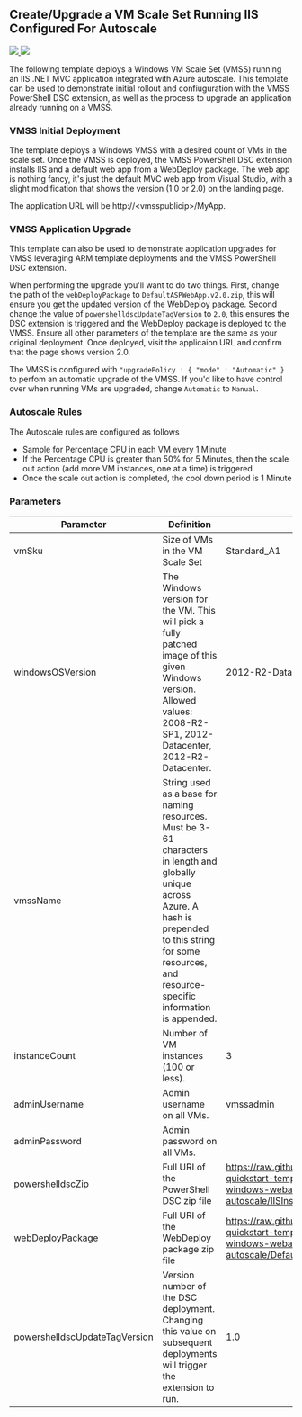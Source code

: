 ## Create/Upgrade a VM Scale Set Running IIS Configured For Autoscale ##

<a href="https://portal.azure.com/#create/Microsoft.Template/uri/https%3A%2F%2Fraw.githubusercontent.com%2FAzure%2Fazure-quickstart-templates%2Fmaster%2F201-vmss-windows-webapp-dsc-autoscale%2Fazuredeploy.json" target="_blank">
    <img src="http://azuredeploy.net/deploybutton.png"/>
</a>
<a href="http://armviz.io/#/?load=https%3A%2F%2Fraw.githubusercontent.com%2FAzure%2Fazure-quickstart-templates%2Fmaster%2F201-vmss-windows-webapp-dsc-autoscale%2Fazuredeploy.json" target="_blank">
    <img src="http://armviz.io/visualizebutton.png"/>
</a>

The following template deploys a Windows VM Scale Set (VMSS) running an IIS .NET MVC application integrated with Azure autoscale. This template can be used to demonstrate initial rollout and confiuguration with the VMSS PowerShell DSC extension, as well as the process to upgrade an application already running on a VMSS.

### VMSS Initial Deployment ###
The template deploys a Windows VMSS with a desired count of VMs in the scale set. Once the VMSS is deployed, the VMSS PowerShell DSC extension installs IIS and a default web app from a WebDeploy package. The web app is nothing fancy, it's just the default MVC web app from Visual Studio, with a slight modification that shows the version (1.0 or 2.0) on the landing page. 

The application URL will be http://\<vmsspublicip\>/MyApp. 

### VMSS Application Upgrade ###
This template can also be used to demonstrate application upgrades for VMSS leveraging ARM template deployments and the VMSS PowerShell DSC extension. 

When performing the upgrade you'll want to do two things. First, change the path of the `webDeployPackage` to `DefaultASPWebApp.v2.0.zip`, this will ensure you get the updated version of the WebDeploy package. Second change the value of `powershelldscUpdateTagVersion` to `2.0`, this ensures the DSC extension is triggered and the WebDeploy package is deployed to the VMSS. Ensure all other parameters of the template are the same as your original deployment. Once deployed, visit the applicaion URL and confirm that the page shows version 2.0.

The VMSS is configured with `"upgradePolicy : { "mode" : "Automatic" }` to perfom an automatic upgrade of the VMSS. If you'd like to have control over when running VMs are upgraded, change `Automatic` to `Manual`.

### Autoscale Rules ###
The Autoscale rules are configured as follows
- Sample for Percentage CPU in each VM every 1 Minute
- If the Percentage CPU is greater than 50% for 5 Minutes, then the scale out action (add more VM instances, one at a time) is triggered
- Once the scale out action is completed, the cool down period is 1 Minute

### Parameters ###
| Parameter | Definition | Default Value |
|---|---|---|
| vmSku | Size of VMs in the VM Scale Set | Standard_A1 |
| windowsOSVersion | The Windows version for the VM. This will pick a fully patched image of this given Windows version. Allowed values: 2008-R2-SP1, 2012-Datacenter, 2012-R2-Datacenter. | 2012-R2-Datacenter |
| vmssName | String used as a base for naming resources. Must be 3-61 characters in length and globally unique across Azure. A hash is prepended to this string for some resources, and resource-specific information is appended. ||
|instanceCount| Number of VM instances (100 or less). | 3 |
|adminUsername| Admin username on all VMs. | vmssadmin |
|adminPassword|Admin password on all VMs.||
|powershelldscZip|Full URI of the PowerShell DSC zip file|https://raw.githubusercontent.com/Azure/azure-quickstart-templates/master/201-vmss-windows-webapp-dsc-autoscale/IISInstall.ps1.zip|
|webDeployPackage|Full URI of the WebDeploy package zip file|https://raw.githubusercontent.com/Azure/azure-quickstart-templates/master/201-vmss-windows-webapp-dsc-autoscale/DefaultASPWebApp.v1.0.zip|
|powershelldscUpdateTagVersion|Version number of the DSC deployment. Changing this value on subsequent deployments will trigger the extension to run.|1.0|


